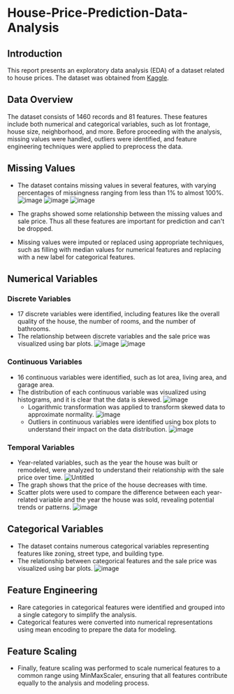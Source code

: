 # House-Price-Prediction-Data-Analysis

## Introduction

This report presents an exploratory data analysis (EDA) of a dataset related to house prices. The dataset was obtained from [Kaggle](https://www.kaggle.com/c/house-prices-advanced-regression-techniques/data).

## Data Overview

The dataset consists of 1460 records and 81 features. These features include both numerical and categorical variables, such as lot frontage, house size, neighborhood, and more. Before proceeding with the analysis, missing values were handled, outliers were identified, and feature engineering techniques were applied to preprocess the data.

## Missing Values

- The dataset contains missing values in several features, with varying percentages of missingness ranging from less than 1% to almost 100%.
  ![image](https://github.com/Gayatri-Rout/House-Price-Prediction-Data-Analysis/assets/70259060/fd570f94-0762-4bac-b2f3-35baf434219c)
  ![image](https://github.com/Gayatri-Rout/House-Price-Prediction-Data-Analysis/assets/70259060/0f746037-dd10-4017-8513-25fa115e88d0)
  ![image](https://github.com/Gayatri-Rout/House-Price-Prediction-Data-Analysis/assets/70259060/9d220715-7005-47c3-9b7e-3e4393cfd4be)
  
- The graphs showed some relationship between the missing values and sale price. Thus all these features are important for prediction and can't be dropped.
- Missing values were imputed or replaced using appropriate techniques, such as filling with median values for numerical features and replacing with a new label for categorical features.

## Numerical Variables

### Discrete Variables

- 17 discrete variables were identified, including features like the overall quality of the house, the number of rooms, and the number of bathrooms.
- The relationship between discrete variables and the sale price was visualized using bar plots.
  ![image](https://github.com/Gayatri-Rout/House-Price-Prediction-Data-Analysis/assets/70259060/2f613a3e-00f8-4bf9-81f3-c9a98dcb9b5a)
  ![image](https://github.com/Gayatri-Rout/House-Price-Prediction-Data-Analysis/assets/70259060/de51fb83-448d-45f5-a735-1f5ca9476a54)

### Continuous Variables

- 16 continuous variables were identified, such as lot area, living area, and garage area.
- The distribution of each continuous variable was visualized using histograms, and it is clear that the data is skewed.
  ![image](https://github.com/Gayatri-Rout/House-Price-Prediction-Data-Analysis/assets/70259060/b42b7d28-2efb-408b-8abc-94549afc73e5)
  - Logarithmic transformation was applied to transform skewed data to approximate normality.
  ![image](https://github.com/Gayatri-Rout/House-Price-Prediction-Data-Analysis/assets/70259060/104a16db-e03f-4898-a295-bd3299817ba9)
  -  Outliers in continuous variables were identified using box plots to understand their impact on the data distribution.
  ![image](https://github.com/Gayatri-Rout/House-Price-Prediction-Data-Analysis/assets/70259060/6692dd47-8dd5-4649-b7ac-25fd53b7ade7)

### Temporal Variables

- Year-related variables, such as the year the house was built or remodeled, were analyzed to understand their relationship with the sale price over time.
  ![Untitled](https://github.com/Gayatri-Rout/House-Price-Prediction-Data-Analysis/assets/70259060/34871bc6-e1b0-42e1-b9fd-0881e6d10012)
- The graph shows that the price of the house decreases with time.
- Scatter plots were used to compare the difference between each year-related variable and the year the house was sold, revealing potential trends or patterns.
  ![image](https://github.com/Gayatri-Rout/House-Price-Prediction-Data-Analysis/assets/70259060/ff64ed24-4671-46d2-8425-ca63ce5523f9)


## Categorical Variables

- The dataset contains numerous categorical variables representing features like zoning, street type, and building type.
- The relationship between categorical features and the sale price was visualized using bar plots.
  ![image](https://github.com/Gayatri-Rout/House-Price-Prediction-Data-Analysis/assets/70259060/af3818aa-5dd1-40d9-9cdc-e345eb3b39b2)

## Feature Engineering

- Rare categories in categorical features were identified and grouped into a single category to simplify the analysis.
- Categorical features were converted into numerical representations using mean encoding to prepare the data for modeling.

## Feature Scaling

- Finally, feature scaling was performed to scale numerical features to a common range using MinMaxScaler, ensuring that all features contribute equally to the analysis and modeling process.

